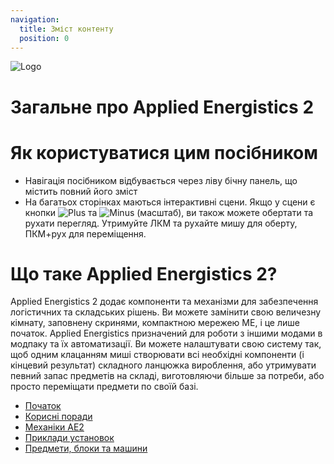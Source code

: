 ```yaml
---
navigation:
  title: Зміст контенту
  position: 0
---
```


![Logo](assets/logo.png)

# Загальне про Applied Energistics 2

# Як користуватися цим посібником

* Навігація посібником відбувається через ліву бічну панель, що містить повний його зміст
* На багатьох сторінках маються інтерактивні сцени. Якщо у сцени є кнопки ![Plus](assets/diagrams/plus.png)
та ![Minus](assets/diagrams/minus.png) (масштаб), ви також можете обертати та рухати перегляд.
Утримуйте ЛКМ та рухайте мишу для оберту, ПКМ+рух для переміщення.

# Що таке Applied Energistics 2?

Applied Energistics 2 додає компоненти та механізми для забезпечення логістичних та складських рішень.
Ви можете замінити свою величезну кімнату, заповнену скринями, компактною мережею МЕ, і це лише початок.
Applied Energistics призначений для роботи з іншими модами в модпаку та їх автоматизації. Ви можете налаштувати свою систему так,
щоб одним клацанням миші створювати всі необхідні компоненти (і кінцевий результат) складного ланцюжка вироблення,
або утримувати певний запас предметів на складі, виготовляючи більше за потреби, або просто переміщати предмети по своїй базі.

* [Початок](getting-started.md)
* [Корисні поради](tips-and-tricks.md)
* [Механіки AE2](ae2-mechanics/ae2-mechanics-index.md)
* [Приклади установок](example-setups/example-setups-index.md)
* [Предмети, блоки та машини](items-blocks-machines/items-blocks-machines-index.md)

<GameScene zoom="4" interactive={true}>
  <ImportStructure src="assets/assemblies/autocraft_setup_greebles.snbt" />
  <IsometricCamera yaw="195" pitch="30" />
</GameScene>